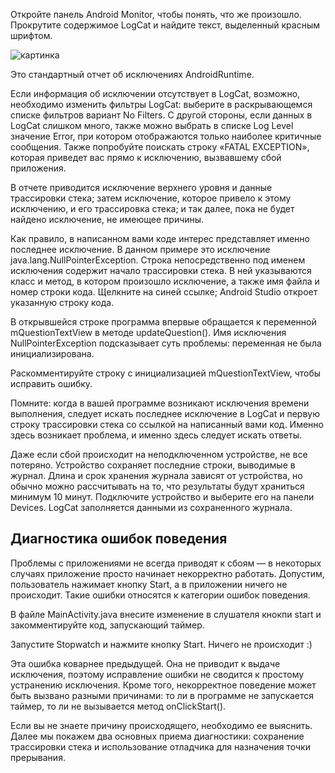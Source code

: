 Откройте панель Android Monitor, чтобы понять, что же произошло. Прокрутите содержимое LogCat и найдите текст, выделенный красным шрифтом.

![картинка]()

Это стандартный отчет об исключениях AndroidRuntime.

Если информация об исключении отсутствует в LogCat, возможно, необходимо изменить фильтры LogCat: выберите в раскрывающемся списке фильтров вариант No Filters. С другой стороны, если данных в LogCat слишком много, также можно выбрать в списке Log Level значение Error, при котором отображаются только наиболее критичные сообщения. Также попробуйте поискать строку «FATAL EXCEPTION», которая приведет вас прямо к исключению, вызвавшему сбой приложения.

В отчете приводится исключение верхнего уровня и данные трассировки стека; затем исключение, которое привело к этому исключению, и его трассировка стека; и так далее, пока не будет найдено исключение, не имеющее причины.

Как правило, в написанном вами коде интерес представляет именно последнее исключение. В данном примере это исключение java.lang.NullPointerException. Строка непосредственно под именем исключения содержит начало трассировки стека. В ней указываются класс и метод, в котором произошло исключение, а также имя файла и номер строки кода. Щелкните на синей ссылке; Android Studio откроет указанную строку кода.

В открывшейся строке программа впервые обращается к переменной mQuestionTextView в методе updateQuestion(). Имя исключения NullPointerException подсказывает суть проблемы: переменная не была инициализирована.

Раскомментируйте строку с инициализацией mQuestionTextView, чтобы исправить ошибку.

Помните: когда в вашей программе возникают исключения времени выполнения, следует искать последнее исключение в LogCat и первую строку трассировки стека со ссылкой на написанный вами код. Именно здесь возникает проблема, и именно здесь следует искать ответы.

Даже если сбой происходит на неподключенном устройстве, не все потеряно. Устройство сохраняет последние строки, выводимые в журнал. Длина и срок хранения журнала зависят от устройства, но обычно можно рассчитывать на то, что результаты будут храниться минимум 10 минут. Подключите устройство и выберите его на панели Devices. LogCat заполняется данными из сохраненного журнала.

## Диагностика ошибок поведения
Проблемы с приложениями не всегда приводят к сбоям — в некоторых случаях приложение просто начинает некорректно работать. Допустим, пользователь нажимает кнопку Start, а в приложении ничего не происходит. Такие ошибки относятся к категории ошибок поведения.

В файле MainActivity.java внесите изменение в слушателя кнокпи start и закомментируйте код, запускающий таймер.

Запустите Stopwatch и нажмите кнопку Start. Ничего не происходит :)

Эта ошибка коварнее предыдущей. Она не приводит к выдаче исключения, поэтому исправление ошибки не сводится к простому устранению исключения. Кроме того, некорректное поведение может быть вызвано разными причинами: то ли в программе не запускается таймер, то ли не вызывается метод onClickStart().

Если вы не знаете причину происходящего, необходимо ее выяснить. Далее мы покажем два основных приема диагностики: сохранение трассировки стека и использование отладчика для назначения точки прерывания.
